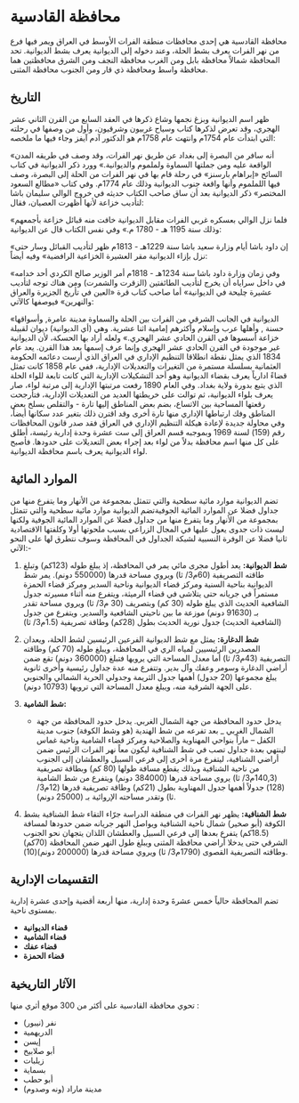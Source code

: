 # محافظة القادسية

محافظة القادسية هي إحدى محافظات منطقة الفرات الأوسط في العراق ويمر فيها فرع من نهر الفرات يعرف بشط الحلة، وعند دخوله إلى الديوانية يعرف بشط الديوانية. تحد المحافظة شمالاً محافظة بابل ومن الغرب محافظة النجف ومن الشرق محافظتين هما محافظة واسط ومحافظة ذي قار ومن الجنوب محافظة المثنى.

## التاريخ

ظهر اسم الديوانية وبزغ نجمها وشاع ذكرها في العقد السابع من القرن الثاني عشر الهجري، وقد تعرض لذكرها كتاب وسياح غربيون وشرقيون، وأول من وصفها في رحلته التي ابتدأت عام 1754م وانتهت عام 1758م هو الدكتور آدم آيفز وجاء فيها ما ملخصه:

«أنه سافر من البصرة إلى بغداد عن طريق نهر الفرات، وقد وصف في طريقه المدن الواقعة عليه ومن جملتها السماوة ولملموم والديوانية.»
وورد ذكر الديوانية في كتاب السائح «إبراهام بارسنز» في رحلة قام بها في نهر الفرات من الحلة إلى البصرة، وصف فيها اللملموم وأنها واقعة جنوب الديوانية وذلك عام 1774م.
وفي كتاب «مطالع السعود المختصر» ذكر الديوانية بعد أن ساق صاحب الكتاب حديثه في خروج الوالي سليمان باشا لتأديب خزاعة لأنها أظهرت العصيان، فقال:

«فلما نزل الوالي بعسكره غربي الفرات مقابل الديوانية خافت منه قبائل خزاعة بأجمعهم وذلك سنة 1195 هـ - 1780 م.»
وفي نفس الكتاب قال عن الديوانية:

«إن داود باشا أيام وزارة سعيد باشا سنة 1229هـ - 1813م ظهر لتأديب القبائل وسار حتى نزل بإزاء الديوانية مقر العشيرة الخزاعية الرافضية»
وفيه أيضاً:

«وفي زمان وزارة داود باشا سنة 1234هـ - 1818م أمر الوزير صالح الكردي أحد خدامه في داخل سراياه أن يخرج لتأديب الطائفتين (الزقرت والشمرت) ومن هناك توجه لتأديب عشيرة چليحة في الديوانية»
أما صاحب كتاب قرة «العين في تأريخ الجزيرة والعراق والنهرين» فيوصفها كالآتي:

«الديوانية في الجانب الشرقي من الفرات بين الحلة والسماوة مدينة عامرة, وأسواقها حسنة , وأهلها عرب وإسلام وأكثرهم إمامية اثنا عشرية. وهي (أي الديوانية) ديوان لقبيلة خزاعة أسسوها في القرن الحادي عشر الهجري.»
ولعله أراد بها الحسكة، لأن الديوانية غير موجودة في القرن الحادي عشر الهجري وإنما عرف إسمها بعد هذا القرن.
يعد عام 1834 الذي يمثل نقطة انطلاقا التنظيم الإداري في العراق الذي أرست دعائمه الحكومة العثمانية بسلسلة مستمرة من التغيرات والتعديلات الإدارية، ففي عام 1858 كانت تمثل قضاءً ادارياً يعرف بقضاء الديوانية وهو أحد التشكيلات الإدارية التي كانت تابعة للواء الحلة الذي يتبع بدورة ولاية بغداد.
وفي العام 1890 رفعت مرتبتها الإدارية إلى مرتبة لواء، صار يعرف بلواء الديوانية، ثم توالت على خريطتها العديد من التعديلات الإدارية، فتأرجحت رقعتها المساحية بين الاتساع، بضم بعض المناطق إليها تارة - والتقلص بسلخ بعض المناطق وفك ارتباطها الإداري منها تارة أخرى وقد اقترن ذلك بتغير عدد سكانها أيضاً، وفي محاولة جديدة لإعادة هيكلة التنظيم الإداري في العراق فقد صدر قانون المحافظات رقم (159) لسنة 1969 وبموجبه قسم العراق إلى ست عشرة وحدة إدارية رئيسة، أطلق على كل منها اسم محافظة بدلاً من لواء بعد إجراء بعض التعديلات على حدودها. فأصبح لواء الديوانية يعرف باسم محافظة الديوانية.

## الموارد المائية

تضم الديوانية موارد مائية سطحية والتي تتمثل بمجموعة من الأنهار وما يتفرع منها من جداول فضلا عن الموارد المائية الجوفيةتضم الديوانية موارد مائية سطحية والتي تتمثل بمجموعة من الأنهار وما يتفرع منها من جداول فضلا عن الموارد المائية الجوفية ولكنها ليست ذات جدوى يعول عليها في المجال الزراعي بسبب ملحوتها أولا وكلفتها الاقتصادية ثانيا فضلا عن الوفرة النسبية لشبكة الجداول في المحافظة وسوف نتطرق لها على النحو الآتي:-

1. **شط الديوانية:**
   يعد أطول مجرى مائي يمر في المحافظة، إذ يبلغ طوله (123كم) وتبلغ طاقته التصريفية (60م3/ ثا) ويروي مساحة قدرها (550000 دونم). يمر شط الديوانية بناحية السنية ومركز قضاء الديوانية وناحية السدير ومركز قضاء الحمزة مستمراً في جريانه حتى يتلاشى في قضاء الرميثة، ويتفرع منه أثناء مسيرته جدول الشافعية الحديث الذي يبلغ طوله (30 كم) وبتصريف (30 م3/ ثا) ويروي مساحة تقدر بـ (91630 دونم) موزعة ما بين ناحيتي الشافعية والسدير. ويتفرع من جدول (الشافعية الحديث) جدول نورية الحديث بطول (28كم) وطاقة تصريفية (1.5م3/ ثا)

2. **شط الدغارة:**
   يمثل مع شط الديوانية الفرعين الرئيسين لشط الحلة، ويعدان المصدرين الرئيسيين لمياه الري في المحافظة، ويبلغ طوله (70 كم) وطاقته التصريفية (43م3/ ثا) أما معدل المساحة التي يرويها فتبلغ (360000 دونم) تقع ضمن أراضي الدغارة وسومر وعفك وآل بدير. وتتفرع منه عدة جداول رئيسية وأخرى ثانوية يبلغ مجموعها (20 جدول) أهمها جدول الثريمة وجدولي الحرية الشمالي والجنوبي على الجهة الشرقية منه، ويبلغ معدل المساحة التي ترويها (10793 دونم).

3. **شط الشامية:**

   - يدخل حدود المحافظة من جهة الشمال الغربي.
     يدخل حدود المحافظة من جهة الشمال الغربي \_ بعد تفرعه من شط الهندية (هو وشط الكوفة) جنوب مدينة الكفل – ماراً بنواحي المهناوية والصلاحية ومركز قضاء الشامية وناحية غماس لينتهي بعدة جداول تصب في شط الشنافية ليكون معاً نهر الفرات الرئيس ضمن أراضي الشنافية، ليتفرع مرة أخرى إلى فرعي السبيل والعطشان إلى الجنوب من ناحية الشنافية وبذلك يقطع مسافة طولها (80 كم) وبطاقة تصريفية (140,3م3/ ثا) يروي مساحة قدرها (384000 دونم) ويتفرع من شط الشامية (128) جدولاً أهمها جدول المهناوية بطول (21كم) وطاقة تصريفية قدرها (12م3/ثا) وتقدر مساحته الإروائية بـ (25000 دونم).

4. **شط الشنافية:**
   يظهر نهر الفرات في منطقة الدراسة جرّاء التقاء شط الشنافية بشط الكوفة (أبو صخير) شمال ناحية الشنافية ويواصل النهر جريانه ضمن حدودها لمسافة (18.5كم) يتفرع بعدها إلى فرعي السبيل والعطشان اللذان يتجهان نحو الجنوب الشرقي حتى يدخلا أراضي محافظة المثنى ويبلغ طول النهر ضمن المحافظة (70كم) وطاقته التصريفية القصوى (1790م3/ ثا) ويروي مساحة قدرها (200000 دونم)(10).

## التقسيمات الإدارية

تضم المحافظة حالياً خمس عشرةَ وحدة إدارية، منها أربعة أقضية وإحدى عشرة إدارية بمستوى ناحية.

- **قضاء الديوانية**
- **قضاء الشامية**
- **قضاء عفك**
- **قضاء الحمزة**

## الآثار التاريخية

تحوي محافظة القادسية على أكثر من 300 موقع أثري منها :

- نفر (نيبور)
- الدريهمية
- إيسن
- أبو صلابيخ
- زيلبات
- بسماية
- أبو حطب
- مدينة ماراد (ونه وصدوم)

